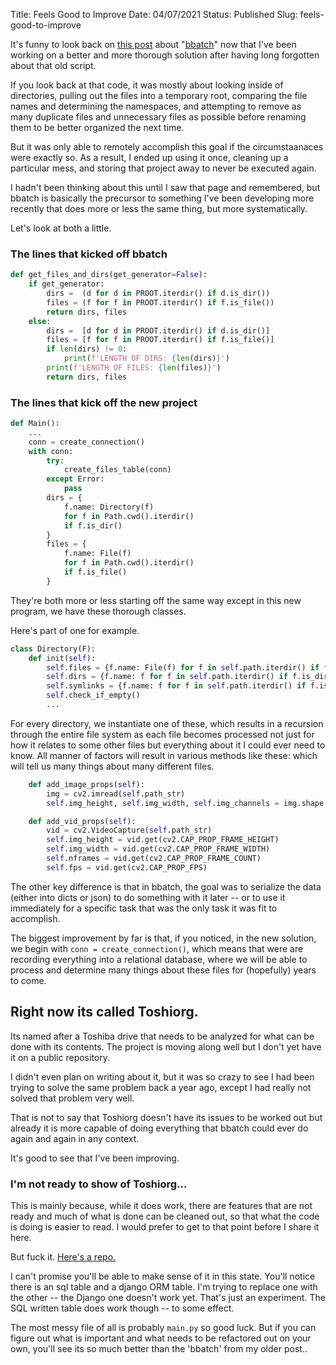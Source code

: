 Title: Feels Good to Improve
Date: 04/07/2021
Status: Published
Slug: feels-good-to-improve

It's funny to look back on [this post](/2020/06/bbatch/) about "[bbatch](https://github.com/shaenr/bbatch)" now that I've been working on a better and more thorough solution after having long forgotten about that old script.

If you look back at that code, it was mostly about looking inside of directories, pulling out the files into a temporary root, comparing the file names and determining the namespaces, and attempting to remove as many duplicate files and unnecessary files as possible before renaming them to be better organized the next time.

But it was only able to remotely accomplish this goal if the circumstaanaces were exactly so. As a result, I ended up using it once, cleaning up a particular mess, and storing that project away to never be executed again.

I hadn't been thinking about this until I saw that page and remembered, but bbatch is basically the precursor to something I've been developing more recently that does more or less the same thing, but more systematically.

Let's look at both a little.

### The lines that kicked off bbatch

```py
def get_files_and_dirs(get_generator=False):
    if get_generator:
        dirs =  (d for d in PROOT.iterdir() if d.is_dir())
        files = (f for f in PROOT.iterdir() if f.is_file())
        return dirs, files
    else:
        dirs =  [d for d in PROOT.iterdir() if d.is_dir()]
        files = [f for f in PROOT.iterdir() if f.is_file()]
        if len(dirs) != 0:
            print(f'LENGTH OF DIRS: {len(dirs)}')
        print(f'LENGTH OF FILES: {len(files)}')
        return dirs, files
```

### The lines that kick off the new project

```py
def Main():
    ...
    conn = create_connection()
    with conn:
        try:
            create_files_table(conn)
        except Error:
            pass
        dirs = {
            f.name: Directory(f) 
            for f in Path.cwd().iterdir() 
            if f.is_dir()
        }
        files = {
            f.name: File(f) 
            for f in Path.cwd().iterdir() 
            if f.is_file()
        }
```

They're both more or less starting off the same way except in this new program, we have these thorough classes.

Here's part of one for example.

```py
class Directory(F):
    def init(self):
        self.files = {f.name: File(f) for f in self.path.iterdir() if f.is_file()}
        self.dirs = {f.name: f for f in self.path.iterdir() if f.is_dir()}
        self.symlinks = {f.name: f for f in self.path.iterdir() if f.is_symlink()}
        self.check_if_empty()
        ...
```

For every directory, we instantiate one of these, which results in a recursion through the entire file system as each file becomes processed not just for how it relates to some other files but everything about it I could ever need to know. All manner of factors will result in various methods like these: which will tell us many things about many different files.

```py
    def add_image_props(self):
        img = cv2.imread(self.path_str)
        self.img_height, self.img_width, self.img_channels = img.shape

    def add_vid_props(self):
        vid = cv2.VideoCapture(self.path_str)
        self.img_height = vid.get(cv2.CAP_PROP_FRAME_HEIGHT)
        self.img_width = vid.get(cv2.CAP_PROP_FRAME_WIDTH)
        self.nframes = vid.get(cv2.CAP_PROP_FRAME_COUNT)
        self.fps = vid.get(cv2.CAP_PROP_FPS)
```

The other key difference is that in bbatch, the goal was to serialize the data (either into dicts or json) to do something with it later -- or to use it immediately for a specific task that was the only task it was fit to accomplish.

The biggest improvement by far is that, if you noticed, in the new solution, we begin with `conn = create_connection()`, which means that were are recording everything into a relational database, where we will be able to process and determine many things about these files for (hopefully) years to come.

## Right now its called Toshiorg.

Its named after a Toshiba drive that needs to be analyzed for what can be done with its contents. The project is moving along well but I don't yet have it on a public repository.

I didn't even plan on writing about it, but it was so crazy to see I had been trying to solve the same problem back a year ago, except I had really not solved that problem very well.

That is not to say that Toshiorg doesn't have its issues to be worked out but already it is more capable of doing everything that bbatch could ever do again and again in any context.

It's good to see that I've been improving.

### I'm not ready to show of Toshiorg...

This is mainly because, while it does work, there are features that are not ready and much of what is done can be cleaned out, so that what the code is doing is easier to read. I would prefer to get to that point before I share it here.

But fuck it. [Here's a repo.](https://github.com/shaenr/toshiorg/tree/main/app)

I can't promise you'll be able to make sense of it in this state. You'll notice there is an sql table and a django ORM table. I'm trying to replace one with the other -- the Django one doesn't work yet. That's just an experiment. The SQL written table does work though -- to some effect.

The most messy file of all is probably `main.py` so good luck. But if you can figure out what is important and what needs to be refactored out on your own, you'll see its so much better than the 'bbatch' from my older post..
